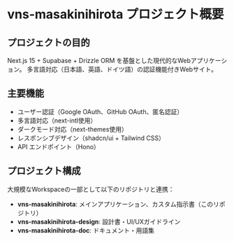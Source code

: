 # vns-masakinihirota プロジェクト概要

## プロジェクトの目的
Next.js 15 + Supabase + Drizzle ORM を基盤とした現代的なWebアプリケーション。
多言語対応（日本語、英語、ドイツ語）の認証機能付きWebサイト。

## 主要機能
- ユーザー認証（Google OAuth、GitHub OAuth、匿名認証）
- 多言語対応（next-intl使用）
- ダークモード対応（next-themes使用）
- レスポンシブデザイン（shadcn/ui + Tailwind CSS）
- API エンドポイント（Hono）

## プロジェクト構成
大規模なWorkspaceの一部として以下のリポジトリと連携：
- **vns-masakinihirota**: メインアプリケーション、カスタム指示書（このリポジトリ）
- **vns-masakinihirota-design**: 設計書・UI/UXガイドライン
- **vns-masakinihirota-doc**: ドキュメント・用語集
